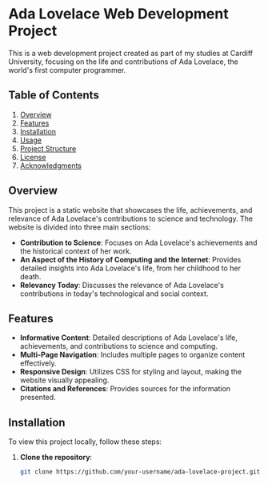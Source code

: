 # Ada Lovelace Web Development Project

This is a web development project created as part of my studies at Cardiff University, focusing on the life and contributions of Ada Lovelace, the world's first computer programmer.

## Table of Contents

1. [Overview](#overview)
2. [Features](#features)
3. [Installation](#installation)
4. [Usage](#usage)
5. [Project Structure](#project-structure)
6. [License](#license)
7. [Acknowledgments](#acknowledgments)

## Overview

This project is a static website that showcases the life, achievements, and relevance of Ada Lovelace's contributions to science and technology. The website is divided into three main sections:
- **Contribution to Science**: Focuses on Ada Lovelace's achievements and the historical context of her work.
- **An Aspect of the History of Computing and the Internet**: Provides detailed insights into Ada Lovelace's life, from her childhood to her death.
- **Relevancy Today**: Discusses the relevance of Ada Lovelace's contributions in today's technological and social context.

## Features

- **Informative Content**: Detailed descriptions of Ada Lovelace's life, achievements, and contributions to science and computing.
- **Multi-Page Navigation**: Includes multiple pages to organize content effectively.
- **Responsive Design**: Utilizes CSS for styling and layout, making the website visually appealing.
- **Citations and References**: Provides sources for the information presented.

## Installation

To view this project locally, follow these steps:

1. **Clone the repository**:
   ```bash
   git clone https://github.com/your-username/ada-lovelace-project.git
